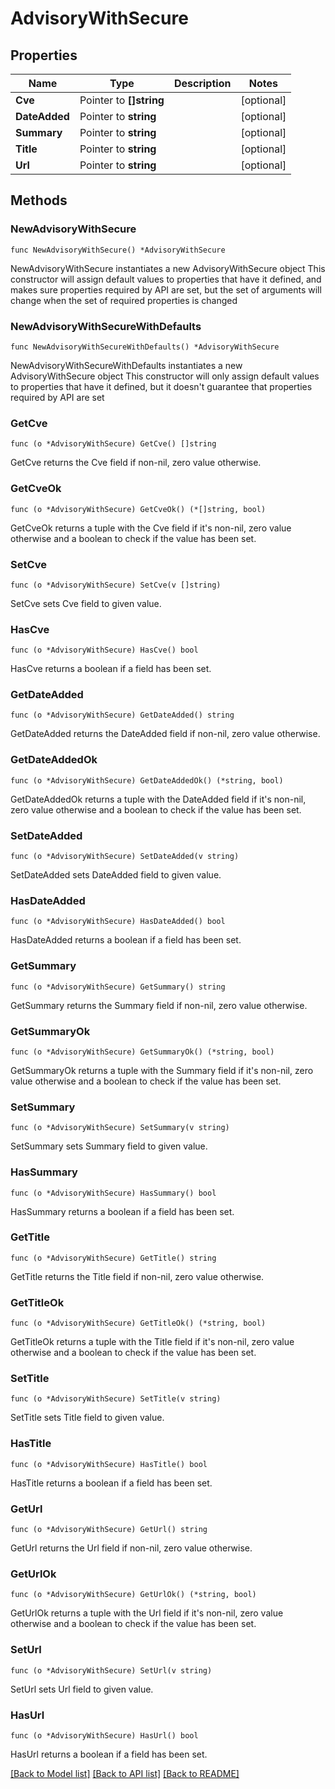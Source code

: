 # AdvisoryWithSecure

## Properties

Name | Type | Description | Notes
------------ | ------------- | ------------- | -------------
**Cve** | Pointer to **[]string** |  | [optional] 
**DateAdded** | Pointer to **string** |  | [optional] 
**Summary** | Pointer to **string** |  | [optional] 
**Title** | Pointer to **string** |  | [optional] 
**Url** | Pointer to **string** |  | [optional] 

## Methods

### NewAdvisoryWithSecure

`func NewAdvisoryWithSecure() *AdvisoryWithSecure`

NewAdvisoryWithSecure instantiates a new AdvisoryWithSecure object
This constructor will assign default values to properties that have it defined,
and makes sure properties required by API are set, but the set of arguments
will change when the set of required properties is changed

### NewAdvisoryWithSecureWithDefaults

`func NewAdvisoryWithSecureWithDefaults() *AdvisoryWithSecure`

NewAdvisoryWithSecureWithDefaults instantiates a new AdvisoryWithSecure object
This constructor will only assign default values to properties that have it defined,
but it doesn't guarantee that properties required by API are set

### GetCve

`func (o *AdvisoryWithSecure) GetCve() []string`

GetCve returns the Cve field if non-nil, zero value otherwise.

### GetCveOk

`func (o *AdvisoryWithSecure) GetCveOk() (*[]string, bool)`

GetCveOk returns a tuple with the Cve field if it's non-nil, zero value otherwise
and a boolean to check if the value has been set.

### SetCve

`func (o *AdvisoryWithSecure) SetCve(v []string)`

SetCve sets Cve field to given value.

### HasCve

`func (o *AdvisoryWithSecure) HasCve() bool`

HasCve returns a boolean if a field has been set.

### GetDateAdded

`func (o *AdvisoryWithSecure) GetDateAdded() string`

GetDateAdded returns the DateAdded field if non-nil, zero value otherwise.

### GetDateAddedOk

`func (o *AdvisoryWithSecure) GetDateAddedOk() (*string, bool)`

GetDateAddedOk returns a tuple with the DateAdded field if it's non-nil, zero value otherwise
and a boolean to check if the value has been set.

### SetDateAdded

`func (o *AdvisoryWithSecure) SetDateAdded(v string)`

SetDateAdded sets DateAdded field to given value.

### HasDateAdded

`func (o *AdvisoryWithSecure) HasDateAdded() bool`

HasDateAdded returns a boolean if a field has been set.

### GetSummary

`func (o *AdvisoryWithSecure) GetSummary() string`

GetSummary returns the Summary field if non-nil, zero value otherwise.

### GetSummaryOk

`func (o *AdvisoryWithSecure) GetSummaryOk() (*string, bool)`

GetSummaryOk returns a tuple with the Summary field if it's non-nil, zero value otherwise
and a boolean to check if the value has been set.

### SetSummary

`func (o *AdvisoryWithSecure) SetSummary(v string)`

SetSummary sets Summary field to given value.

### HasSummary

`func (o *AdvisoryWithSecure) HasSummary() bool`

HasSummary returns a boolean if a field has been set.

### GetTitle

`func (o *AdvisoryWithSecure) GetTitle() string`

GetTitle returns the Title field if non-nil, zero value otherwise.

### GetTitleOk

`func (o *AdvisoryWithSecure) GetTitleOk() (*string, bool)`

GetTitleOk returns a tuple with the Title field if it's non-nil, zero value otherwise
and a boolean to check if the value has been set.

### SetTitle

`func (o *AdvisoryWithSecure) SetTitle(v string)`

SetTitle sets Title field to given value.

### HasTitle

`func (o *AdvisoryWithSecure) HasTitle() bool`

HasTitle returns a boolean if a field has been set.

### GetUrl

`func (o *AdvisoryWithSecure) GetUrl() string`

GetUrl returns the Url field if non-nil, zero value otherwise.

### GetUrlOk

`func (o *AdvisoryWithSecure) GetUrlOk() (*string, bool)`

GetUrlOk returns a tuple with the Url field if it's non-nil, zero value otherwise
and a boolean to check if the value has been set.

### SetUrl

`func (o *AdvisoryWithSecure) SetUrl(v string)`

SetUrl sets Url field to given value.

### HasUrl

`func (o *AdvisoryWithSecure) HasUrl() bool`

HasUrl returns a boolean if a field has been set.


[[Back to Model list]](../README.md#documentation-for-models) [[Back to API list]](../README.md#documentation-for-api-endpoints) [[Back to README]](../README.md)



